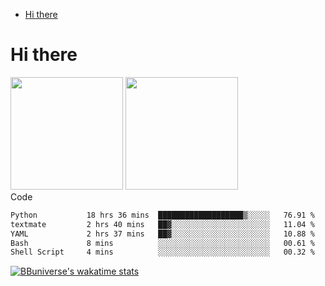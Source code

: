<!--ts-->
* [Hi there](#hi-there)

<!-- Created by https://github.com/ekalinin/github-markdown-toc -->
<!-- Added by: runner, at: Wed Sep 27 04:19:34 UTC 2023 -->

<!--te-->


# Hi there

<!--
**BBuniverse/BBuniverse** is a ✨ _special_ ✨ repository because its `README.md` (this file) appears on your GitHub profile.

Here are some ideas to get you started:

- 🔭 I’m currently working on ...
- 🌱 I’m currently learning ...
- 👯 I’m looking to collaborate on ...
- 🤔 I’m looking for help with ...
- 💬 Ask me about ...
- 📫 How to reach me: ...
- 😄 Pronouns: ...
- ⚡ Fun fact: ...
-->


<div display="flex">
  <img src="https://github-readme-stats.vercel.app/api?username=BBuniverse&show_icons=true&count_private=true&theme=radical&hide_border=true" height="180"/>
  <img src="https://github-readme-stats.vercel.app/api/top-langs/?username=BBuniverse&layout=compact&theme=radical&hide_border=true" height="180"/>
</div
     

## Code
<!--START_SECTION:waka-->

```txt
Python           18 hrs 36 mins  ███████████████████▒░░░░░   76.91 %
textmate         2 hrs 40 mins   ██▓░░░░░░░░░░░░░░░░░░░░░░   11.04 %
YAML             2 hrs 37 mins   ██▓░░░░░░░░░░░░░░░░░░░░░░   10.88 %
Bash             8 mins          ░░░░░░░░░░░░░░░░░░░░░░░░░   00.61 %
Shell Script     4 mins          ░░░░░░░░░░░░░░░░░░░░░░░░░   00.32 %
```

<!--END_SECTION:waka-->
     
[![BBuniverse's wakatime stats](https://github-readme-stats.vercel.app/api/wakatime?username=BBuniverse)](https://github.com/anuraghazra/github-readme-stats)
